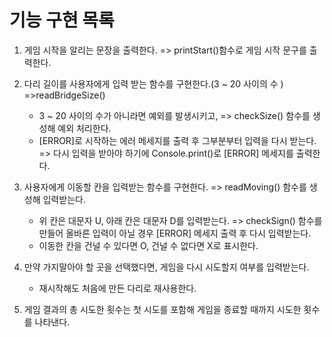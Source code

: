 # 기능 구현 목록

1. 게임 시작을 알리는 문장을 출력한다.
   => printStart()함수로 게임 시작 문구를 출력한다.

2. 다리 길이를 사용자에게 입력 받는 함수를 구현한다.(3 ~ 20 사이의 수 )
   =>readBridgeSize()

   - 3 ~ 20 사이의 수가 아니라면 예외를 발생시키고, => checkSize() 함수를 생성해 예외 처리한다.
   - [ERROR]로 시작하는 에러 메세지를 출력 후 그부분부터 입력을 다시 받는다. => 다시 입력을 받아야 하기에 Console.print()로 [ERROR] 메세지를 출력한다.

3. 사용자에게 이동할 칸을 입력받는 함수를 구현한다. => readMoving() 함수를 생성해 입력받는다.
   - 위 칸은 대문자 U, 아래 칸은 대문자 D를 입력받는다.
     => checkSign() 함수를 만들어 올바른 입력이 아닐 경우 [ERROR] 메세지 출력 후 다시 입력받는다.
   - 이동한 칸을 건널 수 있다면 O, 건널 수 없다면 X로 표시한다.
4. 만약 가지말아야 할 곳을 선택했다면, 게임을 다시 시도할지 여부를 입력받는다.
   - 재시작해도 처음에 만든 다리로 재사용한다.
5. 게임 결과의 총 시도한 횟수는 첫 시도를 포함해 게임을 종료할 때까지 시도한 횟수를 나타낸다.
